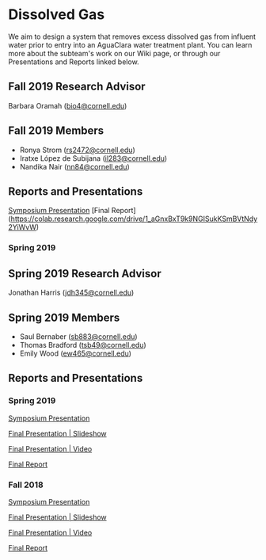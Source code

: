 # Dissolved Gas

We aim to design a system that removes excess dissolved gas from influent water prior to entry into an AguaClara water treatment plant. You can learn more about the subteam's work on our Wiki page, or through our Presentations and Reports linked below. 

## Fall 2019 Research Advisor
Barbara Oramah (bio4@cornell.edu)

## Fall 2019 Members 
- Ronya Strom (rs2472@cornell.edu)
- Iratxe López de Subijana (il283@cornell.edu)
- Nandika Nair (nn84@cornell.edu)

## Reports and Presentations
[Symposium Presentation](https://docs.google.com/presentation/d/11PH_QPIXEXC_VmlbMWzFEgmGfqddTo1cZnWxunRBUl0/edit#slide=id.g707cdbacf2_9_0)
[Final Report]
(https://colab.research.google.com/drive/1_aGnxBxT9k9NGISukKSmBVtNdy2YiWvW)

### Spring 2019
## Spring 2019 Research Advisor
Jonathan Harris (jdh345@cornell.edu)

## Spring 2019 Members 
- Saul Bernaber (sb883@cornell.edu)
- Thomas Bradford (tsb49@cornell.edu)
- Emily Wood (ew465@cornell.edu)

## Reports and Presentations
### Spring 2019
[Symposium Presentation](https://docs.google.com/presentation/d/1HRn5l7VYAZrXTzVKj2HsHC7Mff4qupUU5NLItj-NNb0/edit#slide=id.g346a079b2f_0_0)

[Final Presentation | Slideshow](https://docs.google.com/presentation/d/1YtgmYafIfrr8qyIvDsrSdKtDwkKYxtXBnMFmMO2Hd6A/edit?usp=sharing)

[Final Presentation | Video](https://www.youtube.com/watch?v=xW9oaLiUle0&list=PLhsGtpY8ipdZL4lExJA8KC0zCkaxwfs8R&index=6&t=0s)

[Final Report](https://github.com/AguaClara/Dissolved-Gas/blob/master/Research%20Reports/Report_Spring2019_DissolvedGas.md)

### Fall 2018 
[Symposium Presentation](https://docs.google.com/presentation/d/1oqcSOdyO4JxgfkK_X3Jw-1Bu3BXFlAgRmeZfy4X1oRU/edit?usp=sharing)

[Final Presentation | Slideshow](https://docs.google.com/presentation/d/15AX9xSX_VZXdsxB2yab1bab3Xx3Wnr3A-YHmP6xZCP8/edit#slide=id.g4826752e6e_0_5) 

[Final Presentation | Video](https://www.youtube.com/watch?v=6RM38dYTEgE&index=11&list=PLhsGtpY8ipdZTn2HPI6C2uH44ADmc0Ra6&t=0s)

[Final Report](https://github.com/AguaClara/Dissolved-Gas/blob/master/Research%20Reports/Final_Report.md)
